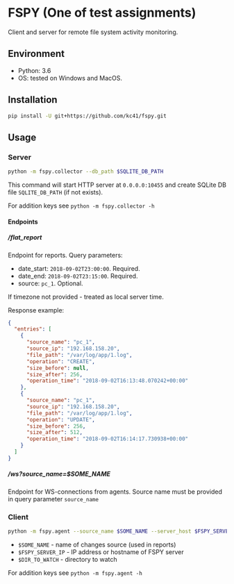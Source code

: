 # FSPY (One of test assignments)

Client and server for remote file system activity monitoring.

## Environment

* Python: 3.6
* OS: tested on Windows and MacOS.

## Installation
```bash
pip install -U git+https://github.com/kc41/fspy.git
```

## Usage

### Server
```bash
python -m fspy.collector --db_path $SQLITE_DB_PATH
```
This command will start HTTP server at `0.0.0.0:10455` 
 and create SQLite DB file `SQLITE_DB_PATH` (if not exists).
 
For addition keys see `python -m fspy.collector -h`

#### Endpoints

##### /flat_report
Endpoint for reports. Query parameters:
* date_start: `2018-09-02T23:00:00`. Required.
* date_end: `2018-09-02T23:15:00`. Required.
* source: `pc_1`. Optional.

If timezone not provided - treated as local server time.

Response example:
```json
{
  "entries": [
    {
      "source_name": "pc_1",
      "source_ip": "192.168.158.20",
      "file_path": "/var/log/app/1.log",
      "operation": "CREATE",
      "size_before": null,
      "size_after": 256,
      "operation_time": "2018-09-02T16:13:48.070242+00:00"
    },
    {
      "source_name": "pc_1",
      "source_ip": "192.168.158.20",
      "file_path": "/var/log/app/1.log",
      "operation": "UPDATE",
      "size_before": 256,
      "size_after": 512,
      "operation_time": "2018-09-02T16:14:17.730938+00:00"
    }
  ]
}
```


##### /ws?source_name=$SOME_NAME
Endpoint for WS-connections from agents.
 Source name must be provided in query parameter `source_name`

### Client
```bash
python -m fspy.agent --source_name $SOME_NAME --server_host $FSPY_SERVER_IP --target $DIR_TO_WATCH
```

* `$SOME_NAME` - name of changes source (used in reports)
* `$FSPY_SERVER_IP` - IP address or hostname of FSPY server
* `$DIR_TO_WATCH` - directory to watch

For addition keys see `python -m fspy.agent -h`
